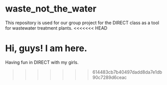 # waste_not_the_water
This repository is used for our group project for the DIRECT class as a tool for wastewater treatment plants.
<<<<<<< HEAD

Hi, guys! I am here.
=======
Having fun in DIRECT with my girls.
>>>>>>> 614483cb7b40497dadd8da7e1db90c7289d6ceac
